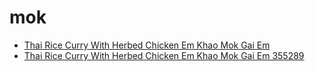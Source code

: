 # mok

 * [Thai Rice Curry With Herbed Chicken Em Khao Mok Gai Em](../../index/t/thai-rice-curry-with-herbed-chicken-em-khao-mok-gai-em-355289.json)
 * [Thai Rice Curry With Herbed Chicken Em Khao Mok Gai Em 355289](../../index/t/thai-rice-curry-with-herbed-chicken-em-khao-mok-gai-em-355289.json)
